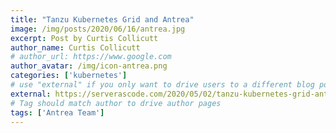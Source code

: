 ```yaml
---
title: "Tanzu Kubernetes Grid and Antrea"
image: /img/posts/2020/06/16/antrea.jpg
excerpt: Post by Curtis Collicutt
author_name: Curtis Collicutt
# author_url: https://www.google.com
author_avatar: /img/icon-antrea.png
categories: ['kubernetes']
# use "external" if you only want to drive users to a different blog post that lives outside this site.
external: https://serverascode.com/2020/05/02/tanzu-kubernetes-grid-antrea.html
# Tag should match author to drive author pages
tags: ['Antrea Team']
---
```

